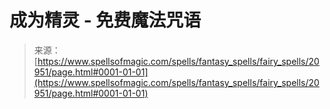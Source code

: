 <!--yml

category: 未分类

date: 2024-06-12 19:04:09

-->

# 成为精灵 - 免费魔法咒语

> 来源：[https://www.spellsofmagic.com/spells/fantasy_spells/fairy_spells/20951/page.html#0001-01-01](https://www.spellsofmagic.com/spells/fantasy_spells/fairy_spells/20951/page.html#0001-01-01)

